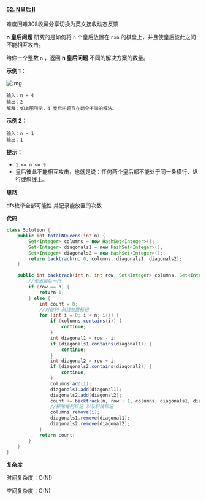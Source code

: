 #### [52. N皇后 II](https://leetcode-cn.com/problems/n-queens-ii/)

难度困难308收藏分享切换为英文接收动态反馈

**n 皇后问题** 研究的是如何将 `n` 个皇后放置在 `n×n` 的棋盘上，并且使皇后彼此之间不能相互攻击。

给你一个整数 `n` ，返回 **n 皇后问题** 不同的解决方案的数量。

 

**示例 1：**

![img](https://assets.leetcode.com/uploads/2020/11/13/queens.jpg)

```
输入：n = 4
输出：2
解释：如上图所示，4 皇后问题存在两个不同的解法。
```

**示例 2：**

```
输入：n = 1
输出：1
```

 

**提示：**

- `1 <= n <= 9`
- 皇后彼此不能相互攻击，也就是说：任何两个皇后都不能处于同一条横行、纵行或斜线上。



**思路**

dfs枚举全部可能性 并记录能放置的次数

**代码**

```java
class Solution {
    public int totalNQueens(int n) {
        Set<Integer> columns = new HashSet<Integer>();
        Set<Integer> diagonals1 = new HashSet<Integer>();
        Set<Integer> diagonals2 = new HashSet<Integer>();
        return backtrack(n, 0, columns, diagonals1, diagonals2);
    }

    public int backtrack(int n, int row, Set<Integer> columns, Set<Integer> diagonals1, Set<Integer> diagonals2) {
        //走出最后一行
        if (row == n) {
            return 1;
        } else {
            int count = 0;
            //对每列 斜线放置标记
            for (int i = 0; i < n; i++) {
                if (columns.contains(i)) {
                    continue;
                }
                int diagonal1 = row - i;
                if (diagonals1.contains(diagonal1)) {
                    continue;
                }
                int diagonal2 = row + i;
                if (diagonals2.contains(diagonal2)) {
                    continue;
                }
                columns.add(i);
                diagonals1.add(diagonal1);
                diagonals2.add(diagonal2);
                count += backtrack(n, row + 1, columns, diagonals1, diagonals2);
                //移除每列标记 以及斜线标记
                columns.remove(i);
                diagonals1.remove(diagonal1);
                diagonals2.remove(diagonal2);
            }
            return count;
        }
    }
}
```

**复杂度**

时间复杂度：O(N!)

空间复杂度：O(N)